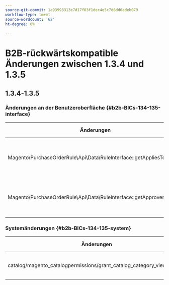```yaml
---
source-git-commit: 1a93998313e7d17f03f1dec4e5c7d6dd6adeb079
workflow-type: tm+mt
source-wordcount: '62'
ht-degree: 0%

---
```

# B2B-rückwärtskompatible Änderungen zwischen 1.3.4 und 1.3.5

## 1.3.4-1.3.5

### Änderungen an der Benutzeroberfläche {#b2b-BICs-134-135-interface}

| Änderungen | Wie sich das ändert |
| --- | --- |
| Magento\PurchaseOrderRule\Api\Data\RuleInterface::getAppliesToRoleIds | [public] Methode gibt die Typisierung geändert zurück. |
| Magento\PurchaseOrderRule\Api\Data\RuleInterface::getApproverRoleIds | [public] Methode gibt die Typisierung geändert zurück. |

### Systemänderungen {#b2b-BICs-134-135-system}

| Änderungen | Wie sich das ändert |
| --- | --- |
| catalog/magento\_catalogpermissions/grant\_catalog\_category\_view\_groups | Ein Feldknoten wurde hinzugefügt |
